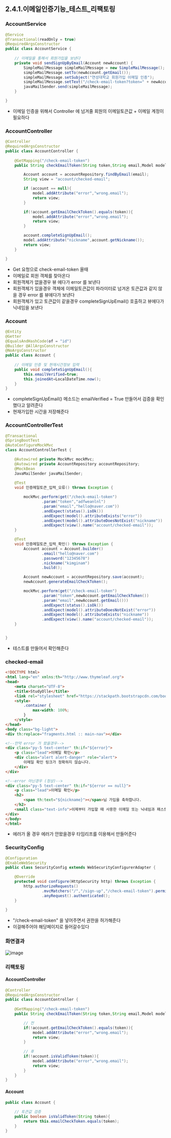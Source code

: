 ## 2.4.1.이메일인증기능_테스트_리팩토링

### AccountService
```java
@Service
@Transactional(readOnly = true)
@RequiredArgsConstructor
public class AccountService {
    
    // 이메일을 통해서 회원가입을 보낸다
    private void sendSignUpByEmail(Account newAccount) {
        SimpleMailMessage simpleMailMessage = new SimpleMailMessage();
        simpleMailMessage.setTo(newAccount.getEmail());
        simpleMailMessage.setSubject("연성대학교 회원가입 이메일 인증");
        simpleMailMessage.setText("/check-email-token?token=" + newAccount.getEmailCheckToken() + "&email="+newAccount.getEmail());
        javaMailSender.send(simpleMailMessage);
    }

}
```

* 이메일 인증을 위해서 Controller 에 넘겨줄 회원의 이메일토큰값 + 이메일 계정이 필요하다

### AccountController
```java
@Controller
@RequiredArgsConstructor
public class AccountController {
    
    @GetMapping("/check-email-token")
    public String checkEmailToken(String token,String email,Model model){

        Account account = accountRepository.findByEmail(email);
        String view = "account/checked-email";

        if (account == null){
            model.addAttribute("error","wrong.email");
            return view;
        }

        if(!account.getEmailCheckToken().equals(token)){
            model.addAttribute("error","wrong.email");
            return view;
        }

        account.completeSignUpEmail();
        model.addAttribute("nickname",account.getNickname());
        return view;
    }

}
```

* Get 요청으로 check-email-token 올때
* 이메일로 회원 객체를 찾아온다
* 회원객체가 없을경우 뷰 에다가  error 를 보낸다
* 회원객체가 있을경우 객체에 이메일토큰값이 파라미터로 넘겨온 토큰값과 같지 않을 경우 error 를 뷰에다가 보낸다
* 회원객체가 있고 토큰값이 같을경우 completeSignUpEmail() 호출하고 뷰에다가 닉네임을 보낸다
 
### Account
```java
@Entity
@Getter
@EqualsAndHashCode(of = "id")
@Builder @AllArgsConstructor
@NoArgsConstructor
public class Account {
    
    // 이메일 인증 및 현재시간정보 입력
    public void completeSignUpEmail(){
        this.emailVerified=true;
        this.joinedAt=LocalDateTime.now();
    }
}
```

* completeSignUpEmail() 메소드는 emailVerified = True 만들어서 검증을 확인했다고 알려준다
* 현재가입한 시간을 저장해준다

### AccountControllerTest
```java
@Transactional
@SpringBootTest
@AutoConfigureMockMvc
class AccountControllerTest {

    @Autowired private MockMvc mockMvc;
    @Autowired private AccountRepository accountRepository;
    @MockBean
    JavaMailSender javaMailSender;
    
    @Test
    void 인증메일토큰_입력_오류() throws Exception {

        mockMvc.perform(get("/check-email-token")
                .param("token","adfweanlnl")
                .param("email","hello@naver.com"))
                .andExpect(status().isOk())
                .andExpect(model().attributeExists("error"))
                .andExpect(model().attributeDoesNotExist("nickname"))
                .andExpect(view().name("account/checked-email"));
    }

    @Test
    void 인증메일토큰_입력_확인() throws Exception {
        Account account = Account.builder()
                .email("hello@naver.com")
                .password("12345678")
                .nickname("kimginam")
                .build();

        Account newAccount = accountRepository.save(account);
        newAccount.generateEmailCheckToken();

        mockMvc.perform(get("/check-email-token")
                .param("token",newAccount.getEmailCheckToken())
                .param("email",newAccount.getEmail()))
                .andExpect(status().isOk())
                .andExpect(model().attributeDoesNotExist("error"))
                .andExpect(model().attributeExists("nickname"))
                .andExpect(view().name("account/checked-email"));
    }


}
```

* 테스트를 만들어서 확인해준다

### checked-email
```html
<!DOCTYPE html>
<html lang="en" xmlns:th="http://www.thymeleaf.org">
<head>
    <meta charset="UTF-8">
    <title>StudyOlle</title>
    <link rel="stylesheet" href="https://stackpath.bootstrapcdn.com/bootstrap/4.4.1/css/bootstrap.min.css" integrity="sha384-Vkoo8x4CGsO3+Hhxv8T/Q5PaXtkKtu6ug5TOeNV6gBiFeWPGFN9MuhOf23Q9Ifjh" crossorigin="anonymous">
    <style>
        .container {
            max-width: 100%;
        }
    </style>
</head>
<body class="bg-light">
<div th:replace="fragments.html :: main-nav"></div>

<!--만약 error 가 왔을경우-->
<div class="py-5 text-center" th:if="${error}">
    <p class="lead">이메일 확인</p>
    <div class="alert alert-danger" role="alert">
        이메일 확인 링크가 정확하지 않습니다.
    </div>
</div>

<!--error 아닌경우 (정상)-->
<div class="py-5 text-center" th:if="${error == null}">
    <p class="lead">이메일 확인</p>
    <h2>
        <span th:text="${nickname}"></span>님 가입을 축하합니다.
    </h2>
    <small class="text-info">이제부터 가입할 때 사용한 이메일 또는 닉네임과 패스트워드로 로그인 할 수 있습니다.</small>
</div>
</body>
</html>
```

* 에러가 올 경우 에러가 안왔을경우 타임리프를 이용해서 만들어준다

### SecurityConfig
```java
@Configuration
@EnableWebSecurity
public class SecurityConfig extends WebSecurityConfigurerAdapter {

    @Override
    protected void configure(HttpSecurity http) throws Exception {
        http.authorizeRequests()
                .mvcMatchers("/","/sign-up","/check-email-token").permitAll()
                .anyRequest().authenticated();
    }
    
}
```

* "/check-email-token" 을 넣어주면서 권한을 허가해준다
* 이걸해주어야 해당페이지로 들어갈수있다

### 화면결과
![image](https://user-images.githubusercontent.com/65409092/107136821-cd21b700-6949-11eb-9dd7-ea9c7a7759f5.png)

### 리팩토링

#### AccountController 
```java
@Controller
@RequiredArgsConstructor
public class AccountController {
    
    @GetMapping("/check-email-token")
    public String checkEmailToken(String token,String email,Model model){

        // 전
        if(!account.getEmailCheckToken().equals(token)){
            model.addAttribute("error","wrong.email");
            return view;
        }
        
        // 후
        if(!account.isValidToken(token)){
            model.addAttribute("error","wrong.email");
            return view;
        }
    }
}
```

#### Account
```java
public class Account {
    
    // 토큰값 검증
    public boolean isValidToken(String token){
        return this.emailCheckToken.equals(token);
    }
}
```
